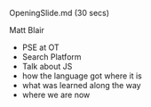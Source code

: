 OpeningSlide.md (30 secs)

Matt Blair
 - PSE at OT
 - Search Platform
 - Talk about JS
 - how the language got where it is
 - what was learned along the way
 - where we are now


